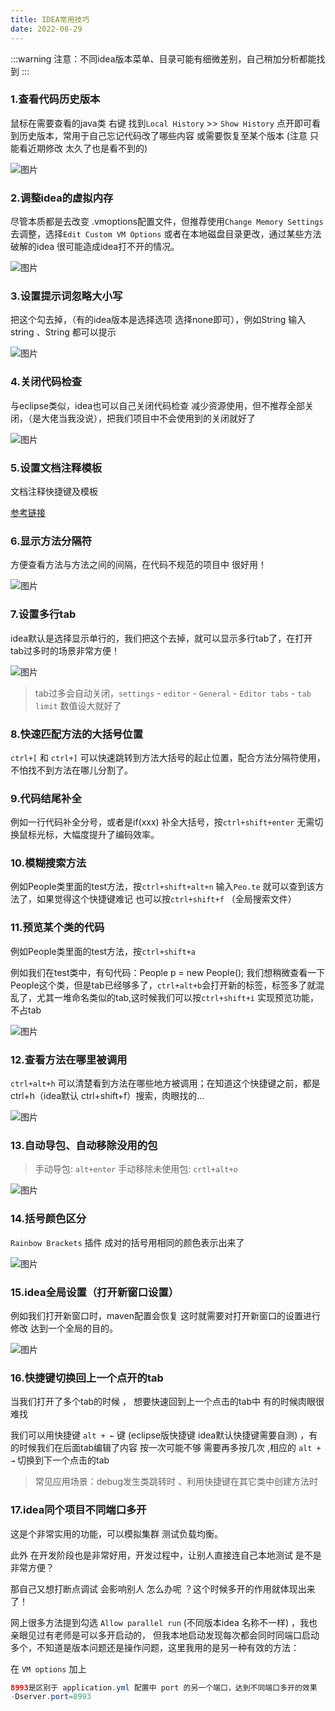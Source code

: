 ```yaml
---
title: IDEA常用技巧
date: 2022-08-29
---
```


:::warning 注意：不同idea版本菜单、目录可能有细微差别，自己稍加分析都能找到
:::

### 1.查看代码历史版本
鼠标在需要查看的java类 右键 找到`Local History` >> `Show History` 点开即可看到历史版本，常用于自己忘记代码改了哪些内容 或需要恢复至某个版本 (注意 只能看近期修改 太久了也是看不到的)

![图片](https://czxcab.cn/file/docs/idea1.jpg)

### 2.调整idea的虚拟内存
尽管本质都是去改变 .vmoptions配置文件，但推荐使用`Change Memory Settings`去调整，选择`Edit Custom VM Options` 或者在本地磁盘目录更改，通过某些方法破解的idea 很可能造成idea打不开的情况。

![图片](https://czxcab.cn/file/docs/idea2.jpg)

### 3.设置提示词忽略大小写
把这个勾去掉，（有的idea版本是选择选项 选择none即可），例如String 输入string 、String 都可以提示

![图片](https://czxcab.cn/file/docs/idea3.jpg)

### 4.关闭代码检查
与eclipse类似，idea也可以自己关闭代码检查 减少资源使用，但不推荐全部关闭，（是大佬当我没说），把我们项目中不会使用到的关闭就好了

![图片](https://czxcab.cn/file/docs/idea4.jpg)

### 5.设置文档注释模板
文档注释快捷键及模板

[参考链接](https://blog.csdn.net/qq_36268103/article/details/108027486)

### 6.显示方法分隔符
方便查看方法与方法之间的间隔，在代码不规范的项目中 很好用！

![图片](https://czxcab.cn/file/docs/idea5.jpg)

### 7.设置多行tab
idea默认是选择显示单行的，我们把这个去掉，就可以显示多行tab了，在打开tab过多时的场景非常方便！

![图片](https://czxcab.cn/file/docs/idea6.jpg)
>tab过多会自动关闭，`settings` - `editor` - `General` - `Editor tabs` - `tab limit` 数值设大就好了

### 8.快速匹配方法的大括号位置
`ctrl+[` 和 `ctrl+]` 可以快速跳转到方法大括号的起止位置，配合方法分隔符使用，不怕找不到方法在哪儿分割了。

### 9.代码结尾补全
例如一行代码补全分号，或者是if(xxx) 补全大括号，按`ctrl+shift+enter` 无需切换鼠标光标，大幅度提升了编码效率。

### 10.模糊搜索方法
例如People类里面的test方法，按`ctrl+shift+alt+n` 输入`Peo.te` 就可以查到该方法了，如果觉得这个快捷键难记 也可以按`ctrl+shift+f` （全局搜索文件）

### 11.预览某个类的代码
例如People类里面的test方法，按`ctrl+shift+a`

例如我们在test类中，有句代码：People p = new People(); 我们想稍微查看一下People这个类，但是tab已经够多了，`ctrl+alt+b`会打开新的标签，标签多了就混乱了，尤其一堆命名类似的tab,这时候我们可以按`ctrl+shift+i` 实现预览功能，不占tab

![图片](https://czxcab.cn/file/docs/idea7.jpg)

### 12.查看方法在哪里被调用
`ctrl+alt+h` 可以清楚看到方法在哪些地方被调用；在知道这个快捷键之前，都是ctrl+h（idea默认 ctrl+shift+f）搜索，肉眼找的…

![图片](https://czxcab.cn/file/docs/idea8.jpg)

### 13.自动导包、自动移除没用的包
>手动导包: `alt+enter` 
>手动移除未使用包: `crtl+alt+o`

![图片](https://czxcab.cn/file/docs/idea9.jpg)

### 14.括号颜色区分
`Rainbow Brackets` 插件 成对的括号用相同的颜色表示出来了

![图片](https://czxcab.cn/file/docs/idea10.jpg)

### 15.idea全局设置（打开新窗口设置）
例如我们打开新窗口时，maven配置会恢复 这时就需要对打开新窗口的设置进行修改 达到一个全局的目的。

![图片](https://czxcab.cn/file/docs/idea11.jpg)

### 16.快捷键切换回上一个点开的tab
当我们打开了多个tab的时候 ， 想要快速回到上一个点击的tab中 有的时候肉眼很难找

我们可以用快捷键 `alt + ←` 键 (eclipse版快捷键 idea默认快捷键需要自测) ，有的时候我们在后面tab编辑了内容 按一次可能不够 需要再多按几次 ,相应的 `alt + →` 切换到下一个点击的tab
>常见应用场景：debug发生类跳转时 、利用快捷键在其它类中创建方法时

### 17.idea同个项目不同端口多开
这是个非常实用的功能，可以模拟集群 测试负载均衡。

此外 在开发阶段也是非常好用，开发过程中，让别人直接连自己本地测试 是不是非常方便？

那自己又想打断点调试 会影响别人 怎么办呢 ？这个时候多开的作用就体现出来了！

网上很多方法提到勾选 `Allow parallel run` (不同版本idea 名称不一样) ，我也亲眼见过有老师是可以多开启动的， 但我本地启动发现每次都会同时同端口启动多个，不知道是版本问题还是操作问题，这里我用的是另一种有效的方法：

在 `VM options` 加上
```java
8993是区别于 application.yml 配置中 port 的另一个端口，达到不同端口多开的效果
-Dserver.port=8993
```

